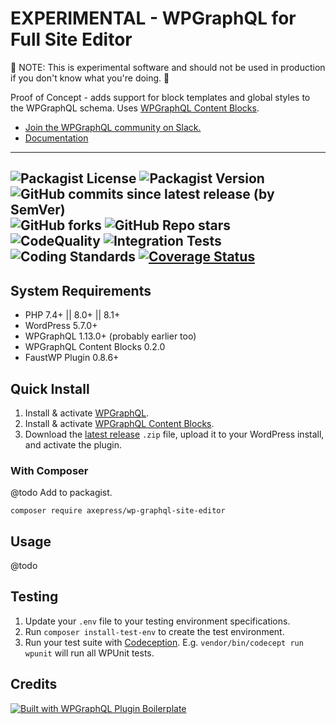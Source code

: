 # EXPERIMENTAL - WPGraphQL for Full Site Editor

🚨 NOTE: This is experimental software and should not be used in production if you don't know what you're doing. 🚨

Proof of Concept - adds support for block templates and global styles to the WPGraphQL schema. Uses [WPGraphQL Content Blocks](https://github.com/wpengine/wp-graphql-content-blocks).

* [Join the WPGraphQL community on Slack.](https://join.slack.com/t/wp-graphql/shared_invite/zt-3vloo60z-PpJV2PFIwEathWDOxCTTLA)
* [Documentation](#usage)

-----

![Packagist License](https://img.shields.io/packagist/l/axepress/wp-graphql-site-editor?color=green) ![Packagist Version](https://img.shields.io/packagist/v/axepress/wp-graphql-site-editor?label=stable) ![GitHub commits since latest release (by SemVer)](https://img.shields.io/github/commits-since/AxeWP/wp-graphql-site-editor/0.0.1) ![GitHub forks](https://img.shields.io/github/forks/AxeWP/wp-graphql-site-editor?style=social) ![GitHub Repo stars](https://img.shields.io/github/stars/AxeWP/wp-graphql-site-editor?style=social)<br />
![CodeQuality](https://img.shields.io/github/actions/workflow/status/axewp/wp-graphql-site-editor/code-quality.yml?branch=develop&label=Code%20Quality)
![Integration Tests](https://img.shields.io/github/actions/workflow/status/axewp/wp-graphql-site-editor/integration-testing.yml?branch=develop&label=Integration%20Testing)
![Coding Standards](https://img.shields.io/github/actions/workflow/status/axewp/wp-graphql-site-editor/code-standard.yml?branch=develop&label=WordPress%20Coding%20Standards)
[![Coverage Status](https://coveralls.io/repos/github/AxeWP/wp-graphql-site-editor/badge.svg?branch=develop)](https://coveralls.io/github/AxeWP/wp-graphql-site-editor?branch=develop)
-----

## System Requirements

* PHP 7.4+ || 8.0+ || 8.1+
* WordPress 5.7.0+
* WPGraphQL 1.13.0+ (probably earlier too)
* WPGraphQL Content Blocks 0.2.0
* FaustWP Plugin 0.8.6+

## Quick Install

1. Install & activate [WPGraphQL](https://www.wpgraphql.com/).
2. Install & activate [WPGraphQL Content Blocks](https://github.com/wpengine/wp-graphql-content-blocks).
3. Download the [latest release](https://github.com/AxeWP/wp-graphql-site-editor/releases) `.zip` file, upload it to your WordPress install, and activate the plugin.

### With Composer
@todo Add to packagist.

```console
composer require axepress/wp-graphql-site-editor
```

## Usage
@todo

## Testing

1. Update your `.env` file to your testing environment specifications.
2. Run `composer install-test-env` to create the test environment.
3. Run your test suite with [Codeception](https://codeception.com/docs/02-GettingStarted#Running-Tests).
E.g. `vendor/bin/codecept run wpunit` will run all WPUnit tests.

## Credits

<a href="https://github.com/AxeWP/wp-graphql-plugin-boilerplate">![Built with WPGraphQL Plugin Boilerplate](./assets/built-with.png)</a>
